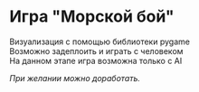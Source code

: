 <h1 class="f4 my-3">Игра "Морской бой"&nbsp;</h1>
<p>Визуализация с помощью библиотеки pygame<br />Возможно задеплоить и играть с человеком<br />На данном этапе игра возможна только с AI</p>
<p><span></span></p>
<p><span><em>При желании можно доработать.</em><br /></span></p>
